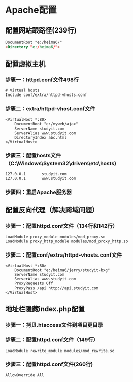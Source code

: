 # Apache配置
## 配置网站跟路径(239行)
```html
DocumentRoot "e:/heima6/"
<Directory "e:/heima6/">
```

## 配置虚拟主机 
### 步骤一：httpd.conf文件498行
```
# Virtual hosts
Include conf/extra/httpd-vhosts.conf
```
### 步骤二：extra/httpd-vhost.conf文件
```
<VirtualHost *:80>
    DocumentRoot "e:/myweb/ajax"
    ServerName studyit.com
    ServerAlias www.studyit.com
    DirectoryIndex abc.html
</VirtualHost>
```
### 步骤三：配置hosts文件（C:\Windows\System32\drivers\etc\hosts)
```
127.0.0.1       studyit.com
127.0.0.1       www.studyit.com
```
### 步骤四：重启Apache服务器

## 配置反向代理（解决跨域问题）
### 步骤一：配置httpd.conf文件（134行和142行）
```
LoadModule proxy_module modules/mod_proxy.so
LoadModule proxy_http_module modules/mod_proxy_http.so
```
### 步骤二：配置conf/extra/httpd-vhosts.conf文件
```
<VirtualHost *:80>
    DocumentRoot "e:/heima6/jerry/studyit-bxg"
    ServerName studyit.com
    ServerAlias www.studyit.com
    ProxyRequests Off
    ProxyPass /api http://api.studyit.com
</VirtualHost>
```

## 地址栏隐藏index.php配置
### 步骤一：拷贝.htaccess文件到项目更目录
### 步骤二：配置httpd.conf文件（149行）
```
LoadModule rewrite_module modules/mod_rewrite.so
```
### 步骤三：配置httpd.conf文件(260行)
```
AllowOverride All
```

